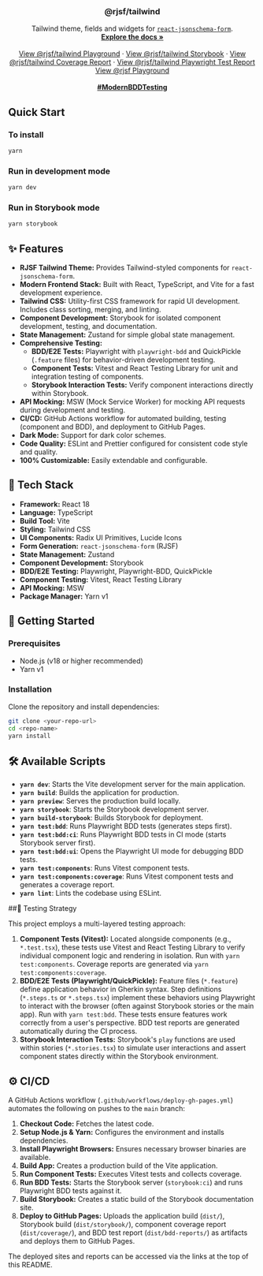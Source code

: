 <br />
<p align="center">
  <h3 align="center">@rjsf/tailwind</h3>

  <p align="center">
  Tailwind theme, fields and widgets for <a href="https://github.com/mozilla-services/react-jsonschema-form/"><code>react-jsonschema-form</code></a>.
    <br />
    <a href="https://rjsf-team.github.io/react-jsonschema-form/docs/"><strong>Explore the docs »</strong></a>
    <br />
    <br />
    <a href="https://cmelion.github.io/rjsf-tailwind/">View @rjsf/tailwind Playground</a>
    ·
    <a href="https://cmelion.github.io/rjsf-tailwind/storybook/">View @rjsf/tailwind Storybook</a>
    ·
    <a href="https://cmelion.github.io/rjsf-tailwind/coverage/">View @rjsf/tailwind Coverage Report</a>
    ·
    <a href="https://cmelion.github.io/rjsf-tailwind/bdd-reports/">View @rjsf/tailwind Playwright Test Report</a>
    <br />
    <a href="https://rjsf-team.github.io/react-jsonschema-form/">View @rjsf Playground</a>
    <br/><br/>
    <a href="https://www.linkedin.com/search/results/all/?keywords=%23ModernBDDTesting"><strong>#ModernBDDTesting</strong></a>
  </p>

## Quick Start

### To install

```bash
yarn
```

### Run in development mode

```bash
yarn dev
```

### Run in Storybook mode

```bash
yarn storybook
```


## ✨ Features

*   **RJSF Tailwind Theme:** Provides Tailwind-styled components for `react-jsonschema-form`.
*   **Modern Frontend Stack:** Built with React, TypeScript, and Vite for a fast development experience.
*   **Tailwind CSS:** Utility-first CSS framework for rapid UI development. Includes class sorting, merging, and linting.
*   **Component Development:** Storybook for isolated component development, testing, and documentation.
*   **State Management:** Zustand for simple global state management.
*   **Comprehensive Testing:**
    *   **BDD/E2E Tests:** Playwright with `playwright-bdd` and QuickPickle (`.feature` files) for behavior-driven development testing.
    *   **Component Tests:** Vitest and React Testing Library for unit and integration testing of components.
    *   **Storybook Interaction Tests:** Verify component interactions directly within Storybook.
*   **API Mocking:** MSW (Mock Service Worker) for mocking API requests during development and testing.
*   **CI/CD:** GitHub Actions workflow for automated building, testing (component and BDD), and deployment to GitHub Pages.
*   **Dark Mode:** Support for dark color schemes.
*   **Code Quality:** ESLint and Prettier configured for consistent code style and quality.
*   **100% Customizable:** Easily extendable and configurable.

## 🚀 Tech Stack

*   **Framework:** React 18
*   **Language:** TypeScript
*   **Build Tool:** Vite
*   **Styling:** Tailwind CSS
*   **UI Components:** Radix UI Primitives, Lucide Icons
*   **Form Generation:** `react-jsonschema-form` (RJSF)
*   **State Management:** Zustand
*   **Component Development:** Storybook
*   **BDD/E2E Testing:** Playwright, Playwright-BDD, QuickPickle
*   **Component Testing:** Vitest, React Testing Library
*   **API Mocking:** MSW
*   **Package Manager:** Yarn v1

## 🏁 Getting Started

### Prerequisites

*   Node.js (v18 or higher recommended)
*   Yarn v1

### Installation

Clone the repository and install dependencies:

```bash
git clone <your-repo-url>
cd <repo-name>
yarn install
```
## 🛠️ Available Scripts

*   **`yarn dev`**: Starts the Vite development server for the main application.
*   **`yarn build`**: Builds the application for production.
*   **`yarn preview`**: Serves the production build locally.
*   **`yarn storybook`**: Starts the Storybook development server.
*   **`yarn build-storybook`**: Builds Storybook for deployment.
*   **`yarn test:bdd`**: Runs Playwright BDD tests (generates steps first).
*   **`yarn test:bdd:ci`**: Runs Playwright BDD tests in CI mode (starts Storybook server first).
*   **`yarn test:bdd:ui`**: Opens the Playwright UI mode for debugging BDD tests.
*   **`yarn test:components`**: Runs Vitest component tests.
*   **`yarn test:components:coverage`**: Runs Vitest component tests and generates a coverage report.
*   **`yarn lint`**: Lints the codebase using ESLint.

##🧪 Testing Strategy

This project employs a multi-layered testing approach:

1.  **Component Tests (Vitest):** Located alongside components (e.g., `*.test.tsx`), these tests use Vitest and React Testing Library to verify individual component logic and rendering in isolation. Run with `yarn test:components`. Coverage reports are generated via `yarn test:components:coverage`.
2.  **BDD/E2E Tests (Playwright/QuickPickle):** Feature files (`*.feature`) define application behavior in Gherkin syntax. Step definitions (`*.steps.ts` or `*.steps.tsx`) implement these behaviors using Playwright to interact with the browser (often against Storybook stories or the main app). Run with `yarn test:bdd`. These tests ensure features work correctly from a user's perspective. BDD test reports are generated automatically during the CI process.
3.  **Storybook Interaction Tests:** Storybook's `play` functions are used within stories (`*.stories.tsx`) to simulate user interactions and assert component states directly within the Storybook environment.

## ⚙️ CI/CD

A GitHub Actions workflow (`.github/workflows/deploy-gh-pages.yml`) automates the following on pushes to the `main` branch:

1.  **Checkout Code:** Fetches the latest code.
2.  **Setup Node.js & Yarn:** Configures the environment and installs dependencies.
3.  **Install Playwright Browsers:** Ensures necessary browser binaries are available.
4.  **Build App:** Creates a production build of the Vite application.
5.  **Run Component Tests:** Executes Vitest tests and collects coverage.
6.  **Run BDD Tests:** Starts the Storybook server (`storybook:ci`) and runs Playwright BDD tests against it.
7.  **Build Storybook:** Creates a static build of the Storybook documentation site.
8.  **Deploy to GitHub Pages:** Uploads the application build (`dist/`), Storybook build (`dist/storybook/`), component coverage report (`dist/coverage/`), and BDD test report (`dist/bdd-reports/`) as artifacts and deploys them to GitHub Pages.

The deployed sites and reports can be accessed via the links at the top of this README.
